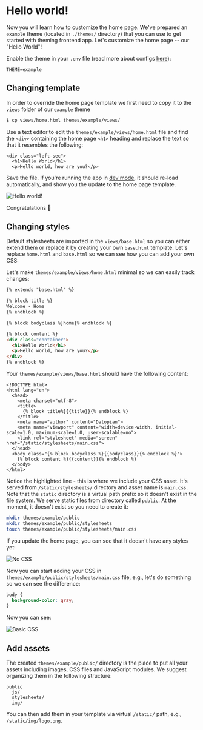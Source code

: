 # Hello world!

Now you will learn how to customize the home page. We've prepared an `example` theme (located in `./themes/` directory) that you can use to get started with theming frontend app. Let's customize the home page -- our "Hello World"!

Enable the theme in your `.env` file (read more about configs [here](/frontend/configs/)):

```
THEME=example
```

## Changing template

In order to override the home page template we first need to copy it to the `views` folder of our `example` theme

```bash
$ cp views/home.html themes/example/views/
```

Use a text editor to edit the `themes/example/views/home.html` file and find the `<div>` containing the home page `<h1>` heading and replace the text so that it resembles the following:

``` html{2,3}
<div class="left-sec">
  <h1>Hello World</h1>
  <p>Hello world, how are you?</p>
```

Save the file. If you're running the app in [dev mode](/frontend/#installation), it should re-load automatically, and show you the update to the home page template.

![Hello world!](../../../img/hello_world.png)

Congratulations :tada:

## Changing styles

Default stylesheets are imported in the `views/base.html` so you can either extend them or replace it by creating your own `base.html` template. Let's replace `home.html` and `base.html` so we can see how you can add your own CSS:

Let's make `themes/example/views/home.html` minimal so we can easily track changes:

``` html
{% extends "base.html" %}

{% block title %}
Welcome - Home
{% endblock %}

{% block bodyclass %}home{% endblock %}

{% block content %}
<div class="container">
  <h1>Hello World</h1>
  <p>Hello world, how are you?</p>
</div>
{% endblock %}
```

Your `themes/example/views/base.html` should have the following content:

``` html{10}
<!DOCTYPE html>
<html lang="en">
  <head>
    <meta charset="utf-8">
    <title>
      {% block title%}{{title}}{% endblock %}
    </title>
    <meta name="author" content="Datopian">
    <meta name="viewport" content="width=device-width, initial-scale=1.0, maximum-scale=1.0, user-scalable=no">
    <link rel="stylesheet" media="screen" href="/static/stylesheets/main.css">
  </head>
  <body class="{% block bodyclass %}{{bodyclass}}{% endblock %}">
    {% block content %}{{content}}{% endblock %}
  </body>
</html>
```

Notice the highlighted line - this is where we include your CSS asset. It's served from `/static/stylesheets/` directory and asset name is `main.css`. Note that the `static` directory is a virtual path prefix so it doesn't exist in the file system. We serve static files from directory called `public`. At the moment, it doesn't exist so you need to create it:

``` bash
mkdir themes/example/public
mkdir themes/example/public/stylesheets
touch themes/example/public/stylesheets/main.css
```

If you update the home page, you can see that it doesn't have any styles yet:

![No CSS](../../../img/no-css.png)

Now you can start adding your CSS in `themes/example/public/stylesheets/main.css` file, e.g., let's do something so we can see the difference:

``` css
body {
  background-color: gray;
}
```

Now you can see:

![Basic CSS](../../../img/basic-css.png)

## Add assets

The created `themes/example/public/` directory is the place to put all your assets including images, CSS files and JavaScript modules. We suggest organizing them in the following structure:

```
public
  js/
  stylesheets/
  img/
```

You can then add them in your template via virtual `/static/` path, e.g., `/static/img/logo.png`.
